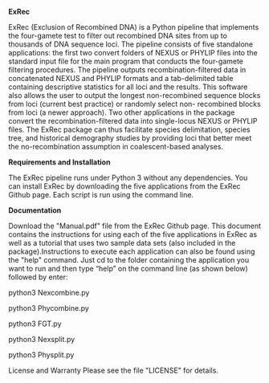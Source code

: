**ExRec**

ExRec (Exclusion of Recombined DNA) is a Python pipeline that implements the four-gamete test to filter
out recombined DNA sites from up to thousands of DNA sequence loci. The pipeline consists of five 
standalone applications: the first two convert folders of NEXUS or PHYLIP files into the standard input file 
for the main program that conducts the four-gamete filtering procedures. The pipeline outputs 
recombination-filtered data in concatenated NEXUS and PHYLIP formats and a tab-delimited table 
containing descriptive statistics for all loci and the results. This software also allows the user to output 
the longest non-recombined sequence blocks from loci (current best practice) or randomly select non-
recombined blocks from loci (a newer approach). Two other applications in the package convert the 
recombination-filtered data into single-locus NEXUS or PHYLIP files. The ExRec package can thus facilitate 
species delimitation, species tree, and historical demography studies by providing loci that better meet 
the no-recombination assumption in coalescent-based analyses.

**Requirements and Installation**

The ExRec pipeline runs under Python 3 without any dependencies. You can install ExRec by 
downloading the five applications from the ExRec Github page. Each script is run using the 
command line.

**Documentation**

Download the "Manual.pdf" file from the ExRec Github page. This document contains the instructions 
for using each of the five applications in ExRec as well as a tutorial that uses two sample data sets (also 
included in the package).Instructions to execute each application can also be found using the "help" command. 
Just cd to the folder containing the application you want to run and then type “help” on the command line (as shown
below) followed by enter:

python3 Nexcombine.py

python3 Phycombine.py

python3 FGT.py

python3 Nexsplit.py

python3 Physplit.py

License and Warranty
Please see the file "LICENSE" for details.
